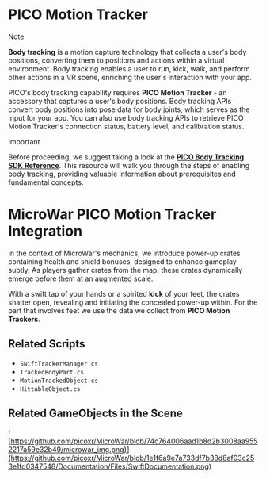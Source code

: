 # PICO Motion Tracker 
> [!NOTE]
> **Body tracking** is a motion capture technology that collects a user's body positions, converting them to positions and actions within a virtual environment. Body tracking enables a user to run, kick, walk, and perform other actions in a VR scene, enriching the user's interaction with your app.
>
> PICO's body tracking capability requires **PICO Motion Tracker** - an accessory that captures a user's body positions. Body tracking APIs convert body positions into pose data for body joints, which serves as the input for your app. You can also use body tracking APIs to retrieve PICO Motion Tracker's connection status, battery level, and calibration status.

> [!IMPORTANT]
> Before proceeding, we suggest taking a look at the **[PICO Body Tracking SDK Reference](https://developer-global.pico-interactive.com/document/unity/body-tracking/)**. This resource will walk you through the steps of enabling body tracking, providing valuable information about prerequisites and fundamental concepts.

# MicroWar PICO Motion Tracker Integration
In the context of MicroWar's mechanics, we introduce power-up crates containing health and shield bonuses, designed to enhance gameplay subtly.
As players gather crates from the map, these crates dynamically emerge before them at an augmented scale.
>
With a swift tap of your hands or a spirited **kick** of your feet, the crates shatter open, revealing and initiating the concealed power-up within.
For the part that involves feet we use the data we collect from **PICO Motion Trackers**.

## Related Scripts
- `SwiftTrackerManager.cs`
- `TrackedBodyPart.cs`
- `MotionTrackedObject.cs`
- `HittableObject.cs`

## Related GameObjects in the Scene
![https://github.com/picoxr/MicroWar/blob/74c764006aad1b8d2b3008aa9552217a59e32b49/microwar_img.png}](https://github.com/picoxr/MicroWar/blob/1e1f6a9e7a733df7b38d8af03c253e1fd0347548/Documentation/Files/SwiftDocumentation.png)
